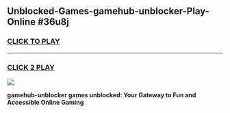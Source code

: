
## Unblocked-Games-gamehub-unblocker-Play-Online #36u8j
<h3>
<a href="https://news.freeplayer.one?title=gamehub-unblocker&ref=3">CLICK TO PLAY</a></h3>
<hr>

<h3>
<a href="https://news.freeplayer.one?title=gamehub-unblocker&ref=3">CLICK 2 PLAY</a>
  
</h3>

<a href="https://news.freeplayer.one?title=gamehub-unblocker&ref=3"><img src="https://clearcache.store/games.png"></a>


**gamehub-unblocker games unblocked: Your Gateway to Fun and Accessible Online Gaming**
